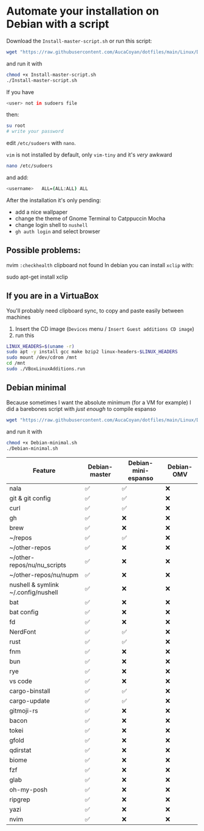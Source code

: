 # Automate your installation on Debian with a script

Download the `Install-master-script.sh` or run this script:

```bash
wget "https://raw.githubusercontent.com/AucaCoyan/dotfiles/main/Linux/Debian/Install-master-script.sh" --output-document=Install-master-script.sh
```

and run it with

```bash
chmod +x Install-master-script.sh
./Install-master-script.sh
```

If you have

```bash
<user> not in sudoers file
```

then:

```bash
su root
# write your password
```

edit `/etc/sudoers` with `nano`.

`vim` is not installed by default, only `vim-tiny` and it's _very_ awkward

```bash
nano /etc/sudoers
```

and add:

```bash
<username>   ALL=(ALL:ALL) ALL
```

After the installation it's only pending:

- add a nice wallpaper
- change the theme of Gnome Terminal to Catppuccin Mocha
- change login shell to `nushell`
- `gh auth login` and select browser

## Possible problems:

nvim `:checkhealth` clipboard not found
In debian you can install `xclip` with:

sudo apt-get install xclip

## If you are in a VirtuaBox

You'll probably need clipboard sync, to copy and paste easily between machines

1. Insert the CD image (`Devices` menu / `Insert Guest additions CD image`)
2. run this

```bash
LINUX_HEADERS=$(uname -r)
sudo apt -y install gcc make bzip2 linux-headers-$LINUX_HEADERS
sudo mount /dev/cdrom /mnt
cd /mnt
sudo ./VBoxLinuxAdditions.run
```

## Debian minimal

Because sometimes I want the absolute minimum (for a VM for example) I did a
barebones script with _just enough_ to compile espanso

```bash
wget "https://raw.githubusercontent.com/AucaCoyan/dotfiles/main/Linux/Debian/Debian-minimal.sh" --output-document=Debian-minimal.sh
```

and run it with

```bash
chmod +x Debian-minimal.sh
./Debian-minimal.sh
```

| Feature                             | Debian-master | Debian-mini-espanso | Debian-OMV |
| ----------------------------------- | ------------- | ------------------- | ---------- |
| nala                                | ✅            | ✅                  | ❌         |
| git & git config                    | ✅            | ✅                  | ❌         |
| curl                                | ✅            | ✅                  | ❌         |
| gh                                  | ✅            | ❌                  | ❌         |
| brew                                | ✅            | ❌                  | ❌         |
| ~/repos                             | ✅            | ✅                  | ❌         |
| ~/other-repos                       | ✅            | ❌                  | ❌         |
| ~/other-repos/nu/nu_scripts         | ✅            | ❌                  | ❌         |
| ~/other-repos/nu/nupm               | ✅            | ❌                  | ❌         |
| nushell & symlink ~/.config/nushell | ✅            | ❌                  | ❌         |
| bat                                 | ✅            | ❌                  | ❌         |
| bat config                          | ✅            | ❌                  | ❌         |
| fd                                  | ✅            | ❌                  | ❌         |
| NerdFont                            | ✅            | ✅                  | ❌         |
| rust                                | ✅            | ✅                  | ❌         |
| fnm                                 | ✅            | ❌                  | ❌         |
| bun                                 | ✅            | ❌                  | ❌         |
| rye                                 | ✅            | ❌                  | ❌         |
| vs code                             | ✅            | ❌                  | ❌         |
| cargo-binstall                      | ✅            | ✅                  | ❌         |
| cargo-update                        | ✅            | ✅                  | ❌         |
| gitmoji-rs                          | ✅            | ❌                  | ❌         |
| bacon                               | ✅            | ❌                  | ❌         |
| tokei                               | ✅            | ❌                  | ❌         |
| gfold                               | ✅            | ❌                  | ❌         |
| qdirstat                            | ✅            | ❌                  | ❌         |
| biome                               | ✅            | ❌                  | ❌         |
| fzf                                 | ✅            | ❌                  | ❌         |
| glab                                | ✅            | ❌                  | ❌         |
| oh-my-posh                          | ✅            | ❌                  | ❌         |
| ripgrep                             | ✅            | ❌                  | ❌         |
| yazi                                | ✅            | ❌                  | ❌         |
| nvim                                | ✅            | ❌                  | ❌         |
